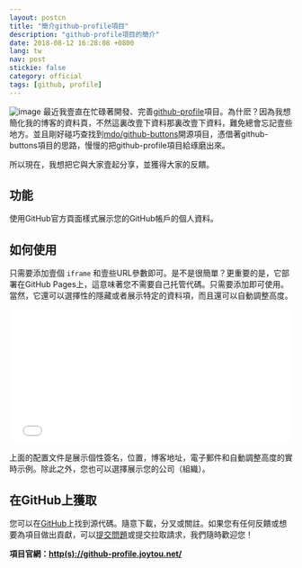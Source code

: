 ```yaml
---
layout: postcn
title: "簡介github-profile項目"
description: "github-profile項目的簡介"
date: 2018-08-12 16:28:08 +0800
lang: tw
nav: post
stickie: false
category: official
tags: [github, profile]
---
```

![image](//joytou.net/assets/1534058755587.jpg)
最近我壹直在忙碌著開發、完善[github-profile](https://github.com/joytou/github-profile)項目。為什麽？因為我想簡化我的博客的資料頁，不然這裏改壹下資料那裏改壹下資料，難免總會忘記壹些地方。並且剛好碰巧查找到[mdo/github-buttons](https://github.com/mdo/github-buttons)開源項目，憑借著github-buttons項目的思路，慢慢的把github-profile項目給琢磨出來。

所以現在，我想把它與大家壹起分享，並獲得大家的反饋。


## 功能
使用GitHub官方頁面樣式展示您的GitHub帳戶的個人資料。


## 如何使用
只需要添加壹個 `iframe` 和壹些URL參數即可。是不是很簡單？更重要的是，它部署在GitHub Pages上，這意味著您不需要自己托管代碼。只需要添加即可使用。當然，它還可以選擇性的隱藏或者展示特定的資料項，而且還可以自動調整高度。

<iframe id="fr" src="//github-profile.joytou.net/gh-profile/?user=joytou&bio=true&locations=true&blog=true&email=true&company=false&iframeid=fr" allowtransparency="true" frameborder="0" scrolling="no" height="240" width="100%"></iframe>

上面的配置文件是展示個性簽名，位置，博客地址，電子郵件和自動調整高度的實時示例。除此之外，您也可以選擇展示您的公司（組織）。


## 在GitHub上獲取
您可以在[GitHub](https://github.com/joytou/github-profile)上找到源代碼。隨意下載，分叉或關註。如果您有任何反饋或想要為項目做出貢獻，可以[提交問題](https://github.com/joytou/github-profile/issues)或提交拉取請求，我們隨時歡迎您！

__項目官網：[http(s)://github-profile.joytou.net/](http://github-profile.joytou.net/)__